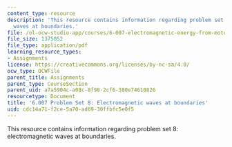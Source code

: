 ```yaml
---
content_type: resource
description: 'This resource contains information regarding problem set 8: electromagnetic
  waves at boundaries.'
file: /ol-ocw-studio-app/courses/6-007-electromagnetic-energy-from-motors-to-lasers-spring-2011/cdc14a71f2ce5a70ad6930ffbfc5e0f5_MIT6_007S11_PS8.pdf
file_size: 1375052
file_type: application/pdf
learning_resource_types:
- Assignments
license: https://creativecommons.org/licenses/by-nc-sa/4.0/
ocw_type: OCWFile
parent_title: Assignments
parent_type: CourseSection
parent_uid: a7a5904c-a08c-8f98-2cf6-380e74610826
resourcetype: Document
title: '6.007 Problem Set 8: Electromagnetic waves at boundaries'
uid: cdc14a71-f2ce-5a70-ad69-30ffbfc5e0f5
---
```

This resource contains information regarding problem set 8: electromagnetic waves at boundaries.